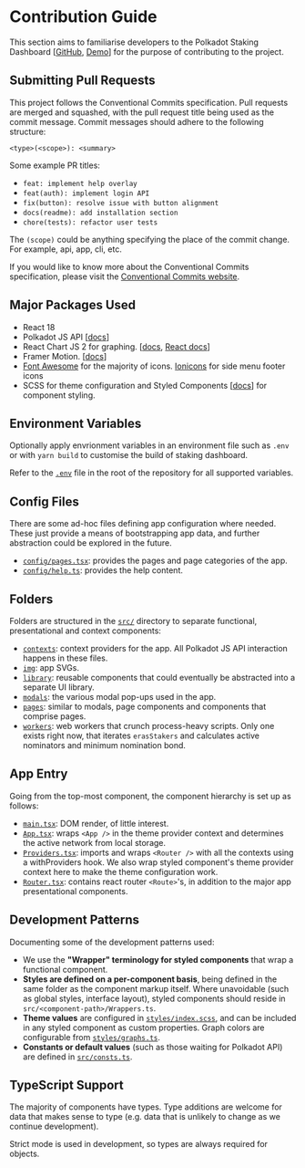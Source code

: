 # Contribution Guide

This section aims to familiarise developers to the Polkadot Staking Dashboard [[GitHub](https://github.com/gluwa/creditcoin3-staking-dashboard), [Demo](https://paritytech.github.io/polkadot-staking-dashboard/#/overview)] for the purpose of contributing to the project.

## Submitting Pull Requests

This project follows the Conventional Commits specification. Pull requests are merged and squashed, with the pull request title being used as the commit message. Commit messages should adhere to the following structure:

```text
<type>(<scope>): <summary>
```

Some example PR titles:

- `feat: implement help overlay`
- `feat(auth): implement login API`
- `fix(button): resolve issue with button alignment`
- `docs(readme): add installation section`
- `chore(tests): refactor user tests`

The `(scope)` could be anything specifying the place of the commit change. For example, api, app, cli, etc.

If you would like to know more about the Conventional Commits specification, please visit the [Conventional Commits website](https://www.conventionalcommits.org/).

## Major Packages Used

- React 18
- Polkadot JS API [[docs](https://polkadot.js.org/docs/api)]
- React Chart JS 2 for graphing. [[docs](https://www.chartjs.org/docs/latest/), [React docs](https://react-chartjs-2.js.org/)]
- Framer Motion. [[docs](https://www.framer.com/docs/animation/)]
- [Font Awesome](https://fontawesome.com/v5/search) for the majority of icons. [Ionicons](https://ionic.io/ionicons) for side menu footer icons
- SCSS for theme configuration and Styled Components [[docs](https://styled-components.com/docs)] for component styling.

## Environment Variables

Optionally apply envrionment variables in an environment file such as `.env` or with `yarn build` to customise the build of staking dashboard.

Refer to the [`.env`](https://github.com/gluwa/creditcoin3-staking-dashboard/blob/main/.env) file in the root of the repository for all supported variables.

## Config Files

There are some ad-hoc files defining app configuration where needed. These just provide a means of bootstrapping app data, and further abstraction could be explored in the future.

- [`config/pages.tsx`](https://github.com/gluwa/creditcoin3-staking-dashboard/blob/main/src/config/pages.tsx): provides the pages and page categories of the app.
- [`config/help.ts`](https://github.com/gluwa/creditcoin3-staking-dashboard/blob/main/src/config/help.ts): provides the help content.

## Folders

Folders are structured in the [`src/`](https://github.com/gluwa/creditcoin3-staking-dashboard/tree/main/src) directory to separate functional, presentational and context components:

- [`contexts`](https://github.com/gluwa/creditcoin3-staking-dashboard/tree/main/src/contexts): context providers for the app. All Polkadot JS API interaction happens in these files.
- [`img`](https://github.com/gluwa/creditcoin3-staking-dashboard/tree/main/src/img): app SVGs.
- [`library`](https://github.com/gluwa/creditcoin3-staking-dashboard/tree/main/src/library): reusable components that could eventually be abstracted into a separate UI library.
- [`modals`](https://github.com/gluwa/creditcoin3-staking-dashboard/tree/main/src/modals): the various modal pop-ups used in the app.
- [`pages`](https://github.com/gluwa/creditcoin3-staking-dashboard/tree/main/src/pages): similar to modals, page components and components that comprise pages.
- [`workers`](https://github.com/gluwa/creditcoin3-staking-dashboard/tree/main/src/workers): web workers that crunch process-heavy scripts. Only one exists right now, that iterates `erasStakers` and calculates active nominators and minimum nomination bond.

## App Entry

Going from the top-most component, the component hierarchy is set up as follows:

- [`main.tsx`](https://github.com/gluwa/creditcoin3-staking-dashboard/blob/main/src/main.tsx): DOM render, of little interest.
- [`App.tsx`](https://github.com/gluwa/creditcoin3-staking-dashboard/blob/main/src/App.tsx): wraps `<App />` in the theme provider context and determines the active network from local storage.
- [`Providers.tsx`](https://github.com/gluwa/creditcoin3-staking-dashboard/blob/main/src/Providers.tsx): imports and wraps `<Router />` with all the contexts using a withProviders hook. We also wrap styled component's theme provider context here to make the theme configuration work.
- [`Router.tsx`](https://github.com/gluwa/creditcoin3-staking-dashboard/blob/main/src/Router.tsx): contains react router `<Route>`'s, in addition to the major app presentational components.

## Development Patterns

Documenting some of the development patterns used:

- We use the **"Wrapper" terminology for styled components** that wrap a functional component.
- **Styles are defined on a per-component basis**, being defined in the same folder as the component markup itself. Where unavoidable (such as global styles, interface layout), styled components should reside in `src/<component-path>/Wrappers.ts`.
- **Theme values** are configured in [`styles/index.scss`](https://github.com/gluwa/creditcoin3-staking-dashboard/blob/main/src/styles/index.scss), and can be included in any styled component as custom properties. Graph colors are configurable from [`styles/graphs.ts`](https://github.com/gluwa/creditcoin3-staking-dashboard/blob/main/src/styles/graphs.ts).
- **Constants or default values** (such as those waiting for Polkadot API) are defined in [`src/consts.ts`](https://github.com/gluwa/creditcoin3-staking-dashboard/blob/main/src/consts.ts).

## TypeScript Support

The majority of components have types. Type additions are welcome for data that makes sense to type (e.g. data that is unlikely to change as we continue development).

Strict mode is used in development, so types are always required for objects.
